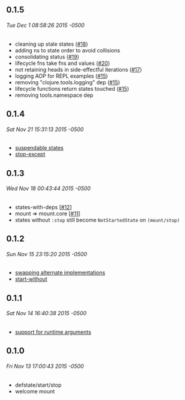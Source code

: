 ## 0.1.5
###### Tue Dec 1 08:58:26 2015 -0500

* cleaning up stale states ([#18](https://github.com/tolitius/mount/issues/18))
* adding ns to state order to avoid collisions
* consolidating status ([#19](https://github.com/tolitius/mount/issues/19))
* lifecycle fns take fns and values ([#20](https://github.com/tolitius/mount/issues/20))
* not retaining heads in side-effectful iterations ([#17](https://github.com/tolitius/mount/issues/17))
* logging AOP for REPL examples ([#15](https://github.com/tolitius/mount/issues/15))
* removing "clojure.tools.logging" dep ([#15](https://github.com/tolitius/mount/issues/15))
* lifecycle functions return states touched ([#15](https://github.com/tolitius/mount/issues/15))
* removing tools.namespace dep

## 0.1.4
###### Sat Nov 21 15:31:13 2015 -0500

* [suspendable states](https://github.com/tolitius/mount#suspending-and-resuming)
* [stop-except](https://github.com/tolitius/mount#stop-an-application-except-certain-states)

## 0.1.3
###### Wed Nov 18 00:43:44 2015 -0500

* states-with-deps [[#12](https://github.com/tolitius/mount/issues/12)]
* mount => mount.core [[#11](https://github.com/tolitius/mount/issues/11)]
* states without `:stop` still become `NotStartedState` on `(mount/stop)`

## 0.1.2
###### Sun Nov 15 23:15:20 2015 -0500

* [swapping alternate implementations](https://github.com/tolitius/mount#swapping-alternate-implementations)
* [start-without](https://github.com/tolitius/mount#start-an-application-without-certain-states)

## 0.1.1
###### Sat Nov 14 16:40:38 2015 -0500

* [support for runtime arguments](https://github.com/tolitius/mount#runtime-arguments)

## 0.1.0
###### Fri Nov 13 17:00:43 2015 -0500

* defstate/start/stop
* welcome mount
